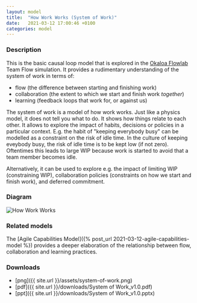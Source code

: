 ```yaml
---
layout: model
title:  "How Work Works (System of Work)"
date:   2021-03-12 17:00:46 +0100
categories: model
---
```

### Description
This is the basic causal loop model that is explored in the [Okaloa Flowlab](https://www.okaloa.com)
Team Flow simulation. It provides a rudimentary understanding of the system of work in terms of:
* flow (the difference between starting and finishing work)
* collaboration (the extent to which we start and finish work *together*)
* learning (feedback loops that work for, or against us)

The system of work is a model of how work works. Just like a physics model, it does not tell you what to do.
It shows how things relate to each other. It allows to explore the impact of habits, decisions or policies in a
particular context. E.g. the habit of "keeping everybody busy" can be modelled as a constraint on the
risk of idle time. In the culture of keeping eveybody busy, the risk of idle time is to be kept low (if not zero).
Oftentimes this leads to large WIP because work is started to avoid that a team member becomes idle.

Alternatively, it can be used to explore e.g. the impact of limiting WIP (constraining WIP),
collaboration policies (constraints on how we start and finish work), and deferred commitment.

### Diagram
![How Work Works](/assets/system-of-work.png)

### Related models
The [Agile Capabilities Model]({% post_url 2021-03-12-agile-capabilities-model %}) provides a deeper elaboration
of the relationship between flow, collaboration and learning practices.

### Downloads
* [png]({{ site.url }}/assets/system-of-work.png)
* [pdf]({{ site.url }}/downloads/System of Work_v1.0.pdf)
* [ppt]({{ site.url }}/downloads/System of Work_v1.0.pptx)
